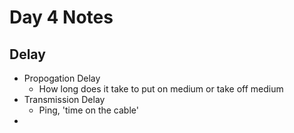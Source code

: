 # Day 4 Notes
## Delay
* Propogation Delay
    - How long does it take to put on medium or take off medium
* Transmission Delay
    - Ping, 'time on the cable'
* 
